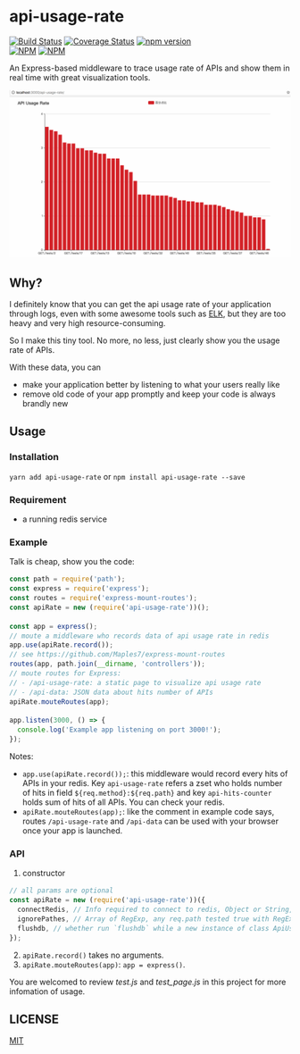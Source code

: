 # api-usage-rate
[![Build Status](https://travis-ci.org/Maples7/api-usage-rate.svg?branch=master)](https://travis-ci.org/Maples7/api-usage-rate)
[![Coverage Status](https://coveralls.io/repos/github/Maples7/api-usage-rate/badge.svg?branch=master)](https://coveralls.io/github/Maples7/api-usage-rate?branch=master)
[![npm version](https://badge.fury.io/js/api-usage-rate.svg)](https://badge.fury.io/js/api-usage-rate)           
[![NPM](https://nodei.co/npm/api-usage-rate.png?downloads=true&downloadRank=true&stars=true)](https://nodei.co/npm/api-usage-rate/)
[![NPM](https://nodei.co/npm-dl/api-usage-rate.png?months=6&height=3)](https://nodei.co/npm/api-usage-rate/)

An Express-based middleware to trace usage rate of APIs and show them in real time with great visualization tools.

![](api-usage-rate.gif)

## Why?
I definitely know that you can get the api usage rate of your application through logs, even with some awesome tools such as [ELK](https://www.elastic.co/), but they are too heavy and very high resource-consuming.

So I make this tiny tool. No more, no less, just clearly show you the usage rate of APIs. 

With these data, you can 
- make your application better by listening to what your users really like
- remove old code of your app promptly and keep your code is always brandly new

## Usage
### Installation
`yarn add api-usage-rate` or `npm install api-usage-rate --save`

### Requirement
- a running redis service

### Example
Talk is cheap, show you the code:
```js
const path = require('path');
const express = require('express');
const routes = require('express-mount-routes'); 
const apiRate = new (require('api-usage-rate'))();

const app = express();
// moute a middleware who records data of api usage rate in redis
app.use(apiRate.record());
// see https://github.com/Maples7/express-mount-routes
routes(app, path.join(__dirname, 'controllers'));
// moute routes for Express:
// - /api-usage-rate: a static page to visualize api usage rate
// - /api-data: JSON data about hits number of APIs
apiRate.mouteRoutes(app);

app.listen(3000, () => {
  console.log('Example app listening on port 3000!');
});
```
Notes:
- `app.use(apiRate.record());`: this middleware would record every hits of APIs in your redis. Key `api-usage-rate` refers a zset who holds number of hits in field `${req.method}:${req.path}` and key `api-hits-counter` holds sum of hits of all APIs. You can check your redis.
- `apiRate.mouteRoutes(app);`: like the comment in example code says, routes `/api-usage-rate` and `/api-data` can be used with your browser once your app is launched.

### API
1. constructor
```js
// all params are optional
const apiRate = new (require('api-usage-rate'))({
  connectRedis, // Info required to connect to redis, Object or String, default to `undefined`, see https://github.com/luin/ioredis/blob/master/API.md#new-redisport-host-options for more instruction
  ignorePathes, // Array of RegExp, any req.path tested true with RegExp in the array would be ignore, default to `[/^\/api-data*/, /^\/api-usage-rate*/, /js$/, /css$/]`
  flushdb, // whether run `flushdb` while a new instance of class ApiUsageRate is generated, this would flush all api usage data stored in some db of redis, default to false
});
```

2. `apiRate.record()` takes no arguments.
3. `apiRate.mouteRoutes(app)`: `app = express()`.

You are welcomed to review _test.js_ and _test_page.js_ in this project for more infomation of usage.

## LICENSE
[MIT](LICENSE)
